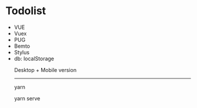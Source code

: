 <h1>Todolist</h1>
<ul>
  <li>VUE</li>
  <li>Vuex</li>
  <li>PUG</li>
  <li>Bemto</li>
  <li>Stylus</li>
  <li>db: localStorage</li>
 
<p>Desktop + Mobile version</p>
<hr>
<p>yarn</p>
<p>yarn serve</p>
